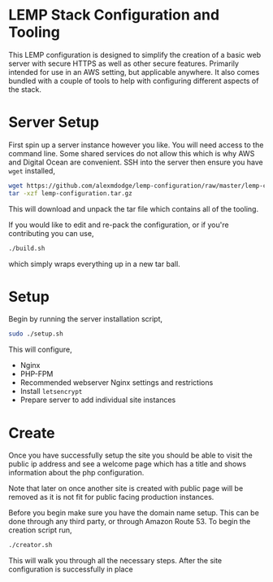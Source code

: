 # LEMP Stack Configuration and Tooling
This LEMP configuration is designed to simplify the creation of a basic web server
with secure HTTPS as well as other secure features. Primarily intended for
use in an AWS setting, but applicable anywhere. It also comes bundled with a
couple of tools to help with configuring different aspects of the stack.

# Server Setup
First spin up a server instance however you like. You will need access to the
command line. Some shared services do not allow this which is why AWS and Digital Ocean are convenient. SSH into the server then ensure you have `wget` installed,

```sh
wget https://github.com/alexmdodge/lemp-configuration/raw/master/lemp-configuration.tar.gz
tar -xzf lemp-configuration.tar.gz
```

This will download and unpack the tar file which contains all of the tooling.

If you would like to edit and re-pack the configuration, or if you're contributing
you can use,

```sh
./build.sh
```
which simply wraps everything up in a new tar ball.

# Setup
Begin by running the server installation script,

```sh
sudo ./setup.sh
```
This will configure,
* Nginx
* PHP-FPM
* Recommended webserver Nginx settings and restrictions
* Install `letsencrypt`
* Prepare server to add individual site instances

# Create
Once you have successfully setup the site you should be able to visit the
public ip address and see a welcome page which has a title and shows information
about the php configuration.

Note that later on once another site is created with public page will be
removed as it is not fit for public facing production instances.

Before you begin make sure you have the domain name setup. This can be done
through any third party, or through Amazon Route 53. To begin the creation
script run,

```sh
./creator.sh
```

This will walk you through all the necessary steps. After the site configuration
is successfully in place
